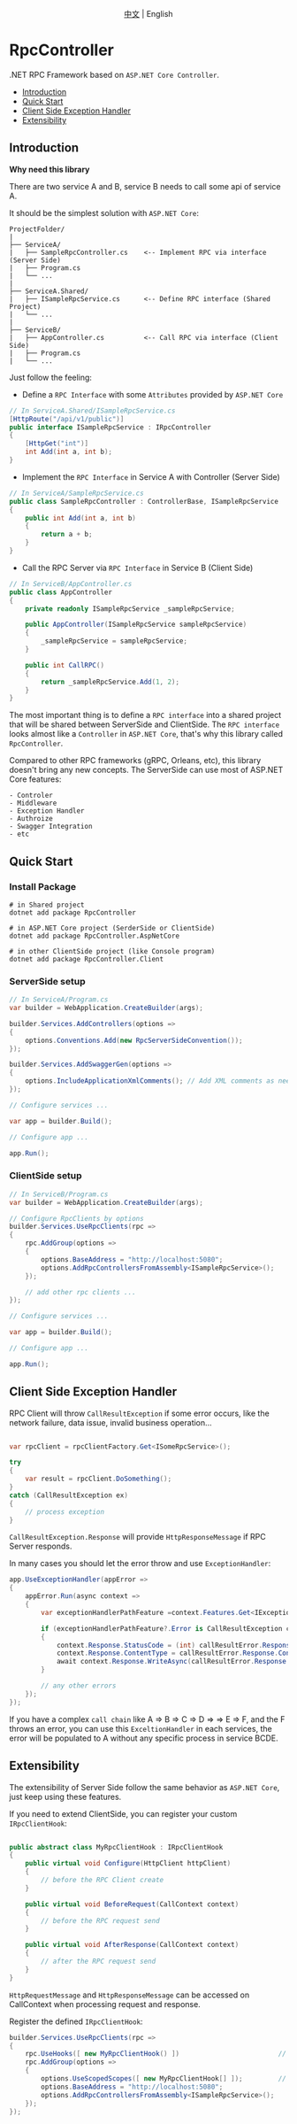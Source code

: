 <p align="center">
    <a href="README.md">中文</a> |
    <span>English</span>
</p>

# RpcController

.NET RPC Framework based on `ASP.NET Core Controller`.

- [Introduction](#introduction)
- [Quick Start](#quick-start)
- [Client Side Exception Handler](#client-side-exception-handler)
- [Extensibility](#extensibility)

## Introduction

**Why need this library**

There are two service A and B, service B needs to call some api of service A.

It should be the simplest solution with `ASP.NET Core`:

```
ProjectFolder/
|
├── ServiceA/
|   ├── SampleRpcController.cs    <-- Implement RPC via interface (Server Side)
|   ├── Program.cs
|   └── ...
|
├── ServiceA.Shared/
|   ├── ISampleRpcService.cs      <-- Define RPC interface (Shared Project)
|   └── ...
|
├── ServiceB/
|   ├── AppController.cs          <-- Call RPC via interface (Client Side)
|   ├── Program.cs
|   └── ...
```

Just follow the feeling:

- Define a `RPC Interface` with some `Attributes` provided by `ASP.NET Core`

``` C#
// In ServiceA.Shared/ISampleRpcService.cs
[HttpRoute("/api/v1/public")]
public interface ISampleRpcService : IRpcController
{
    [HttpGet("int")]
    int Add(int a, int b);
}
```

- Implement the `RPC Interface` in Service A with Controller (Server Side)

``` C#
// In ServiceA/SampleRpcService.cs
public class SampleRpcController : ControllerBase, ISampleRpcService
{
    public int Add(int a, int b)
    {
        return a + b;
    }
}
```

- Call the RPC Server via `RPC Interface` in Service B (Client Side)

``` C#
// In ServiceB/AppController.cs
public class AppController
{
    private readonly ISampleRpcService _sampleRpcService;

    public AppController(ISampleRpcService sampleRpcService)
    {
        _sampleRpcService = sampleRpcService;
    }

    public int CallRPC()
    {
        return _sampleRpcService.Add(1, 2);
    }
}
```

The most important thing is to define a `RPC interface` into a shared project that will be shared between ServerSide and ClientSide. The `RPC interface` looks almost like a `Controller` in `ASP.NET Core`, that's why this library called `RpcController`.

Compared to other RPC frameworks (gRPC, Orleans, etc), this library doesn't bring any new concepts.
The ServerSide can use most of ASP.NET Core features:

    - Controler
    - Middleware
    - Exception Handler
    - Authroize
    - Swagger Integration
    - etc

## Quick Start

### Install Package

``` shell
# in Shared project
dotnet add package RpcController

# in ASP.NET Core project (SerderSide or ClientSide)
dotnet add package RpcController.AspNetCore

# in other ClientSide project (like Console program)
dotnet add package RpcController.Client
```

### ServerSide setup

``` C#
// In ServiceA/Program.cs
var builder = WebApplication.CreateBuilder(args);

builder.Services.AddControllers(options =>
{
    options.Conventions.Add(new RpcServerSideConvention());
});

builder.Services.AddSwaggerGen(options =>
{
    options.IncludeApplicationXmlComments(); // Add XML comments as needed
});

// Configure services ...

var app = builder.Build();

// Configure app ...

app.Run();
```

### ClientSide setup

```C#
// In ServiceB/Program.cs
var builder = WebApplication.CreateBuilder(args);

// Configure RpcClients by options
builder.Services.UseRpcClients(rpc =>
{
    rpc.AddGroup(options =>
    {
        options.BaseAddress = "http://localhost:5080";
        options.AddRpcControllersFromAssembly<ISampleRpcService>();
    });

    // add other rpc clients ...
});

// Configure services ...

var app = builder.Build();

// Configure app ...

app.Run();
```

## Client Side Exception Handler

RPC Client will throw `CallResultException` if some error occurs, like the network failure, data issue, invalid business operation...

```C#

var rpcClient = rpcClientFactory.Get<ISomeRpcService>();

try
{
    var result = rpcClient.DoSomething();
}
catch (CallResultException ex)
{
    // process exception
}
```

`CallResultException.Response` will provide `HttpResponseMessage` if RPC Server responds.

In many cases you should let the error throw and use `ExceptionHandler`:

``` C#
app.UseExceptionHandler(appError =>
{
    appError.Run(async context =>
    {
        var exceptionHandlerPathFeature =context.Features.Get<IExceptionHandlerPathFeature>();

        if (exceptionHandlerPathFeature?.Error is CallResultException callResultError)
        {
            context.Response.StatusCode = (int) callResultError.Response.StatusCode;
            context.Response.ContentType = callResultError.Response.ContentType;
            await context.Response.WriteAsync(callResultError.Response.ReadAsStringAsync());
        }

        // any other errors
    });
});

```

If you have a complex `call chain` like A => B => C => D => => E => F, and the F throws an error,
you can use this `ExceltionHandler` in each services, the error will be populated to A without any specific process in service BCDE.

## Extensibility

The extensibility of Server Side follow the same behavior as `ASP.NET Core`, just keep using these features.

If you need to extend ClientSide, you can register your custom `IRpcClientHook`:

``` C#

public abstract class MyRpcClientHook : IRpcClientHook
{
    public virtual void Configure(HttpClient httpClient)
    {
        // before the RPC Client create
    }

    public virtual void BeforeRequest(CallContext context)
    {
        // before the RPC request send
    }

    public virtual void AfterResponse(CallContext context)
    {
        // after the RPC request send
    }
}
```

`HttpRequestMessage` and `HttpResponseMessage` can be accessed on CallContext when processing request and response.

Register the defined `IRpcClientHook`:

``` C#
builder.Services.UseRpcClients(rpc =>
{
    rpc.UseHooks([ new MyRpcClientHook() ])                         // For all RPC clients
    rpc.AddGroup(options =>
    {
        options.UseScopedScopes([ new MyRpcClientHook[] ]);         // For this grouped RPC clients
        options.BaseAddress = "http://localhost:5080";
        options.AddRpcControllersFromAssembly<ISampleRpcService>();
    });
});
```
